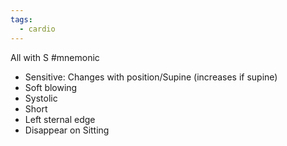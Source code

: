 ```yaml
---
tags:
  - cardio
---
```

All with S #mnemonic 
- Sensitive: Changes with position/Supine (increases if supine)
- Soft blowing
- Systolic
- Short
- Left sternal edge
- Disappear on Sitting